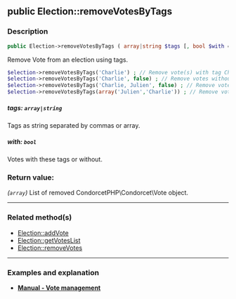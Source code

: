## public Election::removeVotesByTags

### Description    

```php
public Election->removeVotesByTags ( array|string $tags [, bool $with = true] ): array
```

Remove Vote from an election using tags.

```php
$election->removeVotesByTags('Charlie') ; // Remove vote(s) with tag Charlie
$election->removeVotesByTags('Charlie', false) ; // Remove votes without tag Charlie
$election->removeVotesByTags('Charlie, Julien', false) ; // Remove votes without tag Charlie AND without tag Julien.
$election->removeVotesByTags(array('Julien','Charlie')) ; // Remove votes with tag Charlie OR with tag Julien.
```
    

##### **tags:** *```array|string```*   
Tags as string separated by commas or array.    


##### **with:** *```bool```*   
Votes with these tags or without.    


### Return value:   

*(```array```)* List of removed CondorcetPHP\Condorcet\Vote object.


---------------------------------------

### Related method(s)      

* [Election::addVote](../Election%20Class/public%20Election--addVote.md)    
* [Election::getVotesList](../Election%20Class/public%20Election--getVotesList.md)    
* [Election::removeVotes](../Election%20Class/public%20Election--removeVotes.md)    

---------------------------------------

### Examples and explanation

* **[Manual - Vote management](https://github.com/julien-boudry/Condorcet/wiki/II-%23-B.-Vote-management-%23-2.-Manage-Vote)**    
